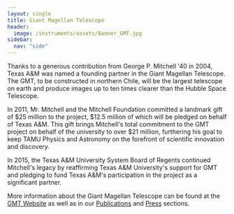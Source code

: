 ```yaml
---
layout: single
title: Giant Magellan Telescope
header:
  image: /instruments/assets/Banner_GMT.jpg
sidebar:
  nav: "side"
---
```

Thanks to a generous contribution from George P. Mitchell '40 in 2004, Texas A&M was named a founding partner in the Giant Magellan Telescope. The GMT, to be constructed in northern Chile, will be the largest telescope on earth and produce images up to ten times clearer than the Hubble Space Telescope.

In 2011, Mr. Mitchell and the Mitchell Foundation committed a landmark gift of $25 million to the project, $12.5 million of which will be pledged on behalf of Texas A&M. This gift brings Mitchell's total commitment to the GMT project on behalf of the university to over $21 million, furthering his goal to keep TAMU Physics and Astronomy on the forefront of scientific innovation and discovery.

In 2015, the Texas A&M University System Board of Regents continued Mitchell's legacy by reaffirming Texas A&M University's support for GMT and pledging to fund Texas A&M's participation in the project as a significant partner.

More information about the Giant Magellan Telescope can be found at the [GMT Website](http://gmto.org) as well as in our <a href="/publications/">Publications</a> and <a href="/press/">Press</a> sections.
